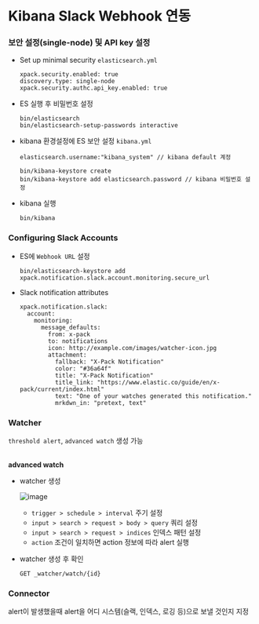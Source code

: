 # Kibana Slack Webhook 연동


### 보안 설정(single-node) 및 API key 설정

- Set up minimal security
`elasticsearch.yml`
  ```
  xpack.security.enabled: true
  discovery.type: single-node
  xpack.security.authc.api_key.enabled: true
  ```

- ES 실행 후 비밀번호 설정
  ```
  bin/elasticsearch
  bin/elasticsearch-setup-passwords interactive
  ```
- kibana 환경설정에 ES 보안 설정 `kibana.yml`
  ```
  elasticsearch.username:"kibana_system" // kibana default 계정 
  ```
  ```
  bin/kibana-keystore create
  bin/kibana-keystore add elasticsearch.password // kibana 비밀번호 설정
  ```

- kibana 실행
  ```
  bin/kibana
  ```

### Configuring Slack Accounts
- ES에 `Webhook URL` 설정
  ```
  bin/elasticsearch-keystore add xpack.notification.slack.account.monitoring.secure_url
  ```

- Slack notification attributes
  ```
  xpack.notification.slack:
    account:
      monitoring:
        message_defaults:
          from: x-pack
          to: notifications
          icon: http://example.com/images/watcher-icon.jpg
          attachment:
            fallback: "X-Pack Notification"
            color: "#36a64f"
            title: "X-Pack Notification"
            title_link: "https://www.elastic.co/guide/en/x-pack/current/index.html"
            text: "One of your watches generated this notification."
            mrkdwn_in: "pretext, text"
  ```


### Watcher
`threshold alert`, `advanced watch` 생성 가능<br><br>

<b>advanced watch</b>
- watcher 생성

  ![image](https://user-images.githubusercontent.com/65100355/192204746-4412fb5a-0421-420a-aaf0-1c44ae12b218.png)

  - `trigger > schedule > interval` 주기 설정
  - `input > search > request > body > query` 쿼리 설정
  - `input > search > request > indices` 인덱스 패턴 설정 
  - `action` 조건이 일치하면 action 정보에 따라 alert 실행 

- watcher 생성 후 확인 
  ```
  GET _watcher/watch/{id}
  ```


### Connector
alert이 발생했을때 alert을 어디 시스템(슬랙, 인덱스, 로깅 등)으로 보낼 것인지 지정<br>
